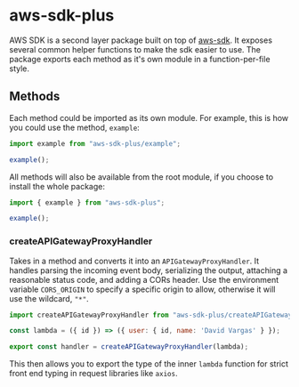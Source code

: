 # aws-sdk-plus

AWS SDK is a second layer package built on top of [aws-sdk](https://www.npmjs.com/package/aws-sdk). It exposes several common helper functions to make the sdk easier to use. The package exports each method as it's own module in a function-per-file style.

## Methods

Each method could be imported as its own module. For example, this is how you could use the method, `example`:

```javascript
import example from "aws-sdk-plus/example";

example();
```

All methods will also be available from the root module, if you choose to install the whole package:

```javascript
import { example } from "aws-sdk-plus";

example();
```

### createAPIGatewayProxyHandler

Takes in a method and converts it into an `APIGatewayProxyHandler`. It handles parsing the incoming event body, serializing the output, attaching a reasonable status code, and adding a CORs header. Use the environment variable `CORS_ORIGIN` to specify a specific origin to allow, otherwise it will use the wildcard, `"*"`.

```javascript
import createAPIGatewayProxyHandler from "aws-sdk-plus/createAPIGatewayProxyHandler";

const lambda = ({ id }) => ({ user: { id, name: 'David Vargas' } });

export const handler = createAPIGatewayProxyHandler(lambda);
```

This then allows you to export the type of the inner `lambda` function for strict front end typing in request libraries like `axios`.
